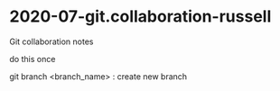 # 2020-07-git.collaboration-russell
Git collaboration notes

do this once


git branch <branch_name> : create new branch
